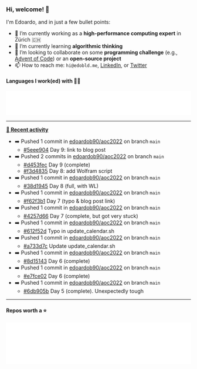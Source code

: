 ### Hi, welcome! 👋 

I'm Edoardo, and in just a few bullet points:

- 🔭 I’m currently working as a **high-performance computing expert** in Zürich 🇨🇭
- 🌱 I’m currently learning **algorithmic thinking**
- 👯 I’m looking to collaborate on some **programming challenge** (e.g., [Advent of Code](https://github.com/edoardob90/aoc2021)) or an **open-source project**
- 📫 How to reach me: `hi@edobld.me`, [LinkedIn](https://linkedin.com/in/edobld), or [Twitter](https://twitter.com/eadweard90)

#### Languages I work(ed) with 👨‍💻

<img src="https://github.com/edoardob90/edoardob90/blob/main/.cache/languages.svg">

---

**[📰 Recent activity](https://github.com/edoardob90)**
* ➡️ Pushed 1 commit in [edoardob90/aoc2022](https://github.com/edoardob90/aoc2022) on branch `main`
  * [#5eee904](https://github.com/edoardob90/aoc2022/commit/5eee904) Day 9: link to blog post
* ➡️ Pushed 2 commits in [edoardob90/aoc2022](https://github.com/edoardob90/aoc2022) on branch `main`
  * [#d453fec](https://github.com/edoardob90/aoc2022/commit/d453fec) Day 9 (complete)
  * [#f3d4835](https://github.com/edoardob90/aoc2022/commit/f3d4835) Day 8: add Wolfram script
* ➡️ Pushed 1 commit in [edoardob90/aoc2022](https://github.com/edoardob90/aoc2022) on branch `main`
  * [#38d1945](https://github.com/edoardob90/aoc2022/commit/38d1945) Day 8 (full, with WL)
* ➡️ Pushed 1 commit in [edoardob90/aoc2022](https://github.com/edoardob90/aoc2022) on branch `main`
  * [#f62f3b1](https://github.com/edoardob90/aoc2022/commit/f62f3b1) Day 7 (typo &amp; blog post link)
* ➡️ Pushed 1 commit in [edoardob90/aoc2022](https://github.com/edoardob90/aoc2022) on branch `main`
  * [#4257d66](https://github.com/edoardob90/aoc2022/commit/4257d66) Day 7 (complete, but got very stuck)
* ➡️ Pushed 1 commit in [edoardob90/aoc2022](https://github.com/edoardob90/aoc2022) on branch `main`
  * [#612f52d](https://github.com/edoardob90/aoc2022/commit/612f52d) Typo in update_calendar.sh
* ➡️ Pushed 1 commit in [edoardob90/aoc2022](https://github.com/edoardob90/aoc2022) on branch `main`
  * [#a733d7c](https://github.com/edoardob90/aoc2022/commit/a733d7c) Update update_calendar.sh
* ➡️ Pushed 1 commit in [edoardob90/aoc2022](https://github.com/edoardob90/aoc2022) on branch `main`
  * [#8d15143](https://github.com/edoardob90/aoc2022/commit/8d15143) Day 6 (complete)
* ➡️ Pushed 1 commit in [edoardob90/aoc2022](https://github.com/edoardob90/aoc2022) on branch `main`
  * [#e7fce02](https://github.com/edoardob90/aoc2022/commit/e7fce02) Day 6 (complete)
* ➡️ Pushed 1 commit in [edoardob90/aoc2022](https://github.com/edoardob90/aoc2022) on branch `main`
  * [#6db905b](https://github.com/edoardob90/aoc2022/commit/6db905b) Day 5 (complete). Unexpectedly tough


---

#### Repos worth a ⭐

<img src="https://github.com/edoardob90/edoardob90/blob/main/.cache/stars.svg">

<!--
- ⚡ Fun fact: ...
- 🤔 I’m looking for help with ...
- 💬 Ask me about ...
- 🌐 My webpage ...
-->
